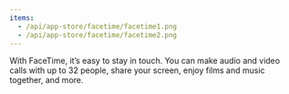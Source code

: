 ```yaml
---
items:
  - /api/app-store/facetime/facetime1.png
  - /api/app-store/facetime/facetime2.png
---
```


With FaceTime, it’s easy to stay in touch. You can make audio and video calls with up to 32 people, share your screen, enjoy films and music together, and more.
